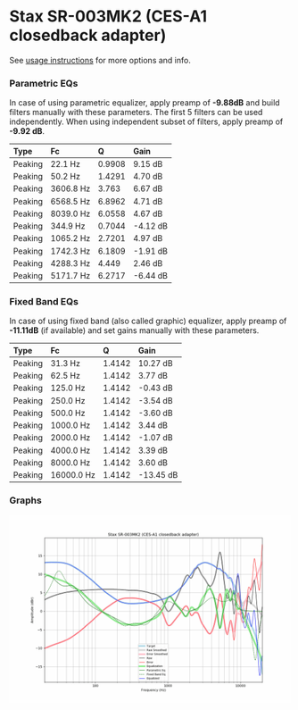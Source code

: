 # Stax SR-003MK2 (CES-A1 closedback adapter)
See [usage instructions](https://github.com/jaakkopasanen/AutoEq#usage) for more options and info.

### Parametric EQs
In case of using parametric equalizer, apply preamp of **-9.88dB** and build filters manually
with these parameters. The first 5 filters can be used independently.
When using independent subset of filters, apply preamp of **-9.92 dB**.

| Type    | Fc        |      Q | Gain     |
|:--------|:----------|:-------|:---------|
| Peaking | 22.1 Hz   | 0.9908 | 9.15 dB  |
| Peaking | 50.2 Hz   | 1.4291 | 4.70 dB  |
| Peaking | 3606.8 Hz | 3.763  | 6.67 dB  |
| Peaking | 6568.5 Hz | 6.8962 | 4.71 dB  |
| Peaking | 8039.0 Hz | 6.0558 | 4.67 dB  |
| Peaking | 344.9 Hz  | 0.7044 | -4.12 dB |
| Peaking | 1065.2 Hz | 2.7201 | 4.97 dB  |
| Peaking | 1742.3 Hz | 6.1809 | -1.91 dB |
| Peaking | 4288.3 Hz | 4.449  | 2.46 dB  |
| Peaking | 5171.7 Hz | 6.2717 | -6.44 dB |

### Fixed Band EQs
In case of using fixed band (also called graphic) equalizer, apply preamp of **-11.11dB**
(if available) and set gains manually with these parameters.

| Type    | Fc         |      Q | Gain      |
|:--------|:-----------|:-------|:----------|
| Peaking | 31.3 Hz    | 1.4142 | 10.27 dB  |
| Peaking | 62.5 Hz    | 1.4142 | 3.77 dB   |
| Peaking | 125.0 Hz   | 1.4142 | -0.43 dB  |
| Peaking | 250.0 Hz   | 1.4142 | -3.54 dB  |
| Peaking | 500.0 Hz   | 1.4142 | -3.60 dB  |
| Peaking | 1000.0 Hz  | 1.4142 | 3.44 dB   |
| Peaking | 2000.0 Hz  | 1.4142 | -1.07 dB  |
| Peaking | 4000.0 Hz  | 1.4142 | 3.39 dB   |
| Peaking | 8000.0 Hz  | 1.4142 | 3.60 dB   |
| Peaking | 16000.0 Hz | 1.4142 | -13.45 dB |

### Graphs
![](./Stax%20SR-003MK2%20(CES-A1%20closedback%20adapter).png)